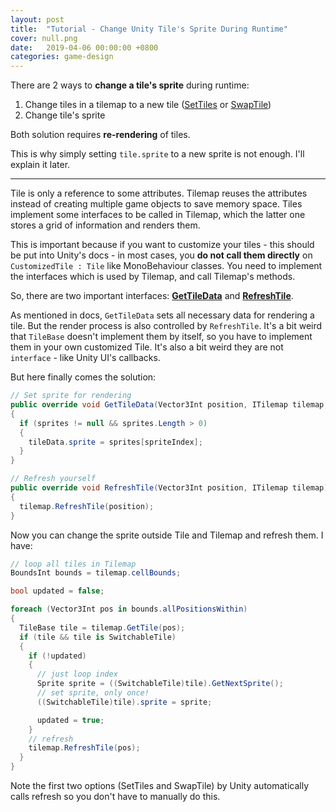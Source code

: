 ```yaml
---
layout: post
title:  "Tutorial - Change Unity Tile's Sprite During Runtime"
cover: null.png
date:   2019-04-06 00:00:00 +0800
categories: game-design
---
```


There are 2 ways to **change a tile's sprite** during runtime:

1. Change tiles in a tilemap to a new tile ([SetTiles][1] or [SwapTile][2])
2. Change tile's sprite

Both solution requires **re-rendering** of tiles. 

This is why simply setting `tile.sprite` to a new sprite is not enough. I'll explain it later.

---

Tile is only a reference to some attributes. Tilemap reuses the attributes instead of creating multiple game objects to save memory space. Tiles implement some interfaces to be called in Tilemap, which the latter one stores a grid of information and renders them.

This is important because if you want to customize your tiles - this should be put into Unity's docs - in most cases, you **do not call them directly** on `CustomizedTile : Tile` like MonoBehaviour classes. You need to implement the interfaces which is used by Tilemap, and call Tilemap's methods.

So, there are two important interfaces: **[GetTileData][3]** and **[RefreshTile][4]**.

As mentioned in docs, `GetTileData` sets all necessary data for rendering a tile. But the render process is also controlled by `RefreshTile`. It's a bit weird that `TileBase` doesn't implement them by itself, so you have to implement them in your own customized Tile. It's also a bit weird they are not `interface` - like Unity UI's callbacks.

But here finally comes the solution:

```csharp
// Set sprite for rendering
public override void GetTileData(Vector3Int position, ITilemap tilemap, ref TileData tileData)
{
  if (sprites != null && sprites.Length > 0)
  {
    tileData.sprite = sprites[spriteIndex];
  }
}

// Refresh yourself
public override void RefreshTile(Vector3Int position, ITilemap tilemap) 
{
  tilemap.RefreshTile(position);
}
```

Now you can change the sprite outside Tile and Tilemap and refresh them. I have:

```csharp
// loop all tiles in Tilemap
BoundsInt bounds = tilemap.cellBounds;

bool updated = false;

foreach (Vector3Int pos in bounds.allPositionsWithin) 
{
  TileBase tile = tilemap.GetTile(pos);
  if (tile && tile is SwitchableTile)
  {
    if (!updated) 
    {
      // just loop index
      Sprite sprite = ((SwitchableTile)tile).GetNextSprite();
      // set sprite, only once!
      ((SwitchableTile)tile).sprite = sprite;

      updated = true;
    }
    // refresh
    tilemap.RefreshTile(pos);
  }
}
``` 

Note the first two options (SetTiles and SwapTile) by Unity automatically calls refresh so you don't have to manually do this.

  [1]: https://docs.unity3d.com/ScriptReference/Tilemaps.Tilemap.SetTiles.html
  [2]: https://docs.unity3d.com/ScriptReference/Tilemaps.Tilemap.SwapTile.html
  [3]: https://docs.unity3d.com/ScriptReference/Tilemaps.TileBase.GetTileData.html
  [4]: https://docs.unity3d.com/ScriptReference/Tilemaps.TileBase.RefreshTile.html